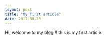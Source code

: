```yaml
---
layout: post
title: "My first article"
date: 2017-09-28
---
```


Hi, welcome to my blog!!! this is my first article.
